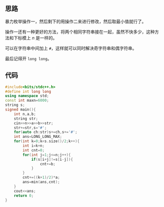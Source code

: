 ## 思路
暴力枚举操作一，然后剩下的用操作二来进行修改，然后取最小值就行了。

操作一还有一种更好的方法，将两个相同字符串接在一起，虽然不快多少，这种方法和下标模上 $n$ 是一样的。

可以在字符串中间加上 `#`，这样就可以同时解决奇字符串和偶字符串。

最后记得开 `long long`。

## 代码

```cpp
#include<bits/stdc++.h>
#define int long long
using namespace std;
const int maxn=6000;
string s;
signed main(){
	int n,a,b;
	string str;
	cin>>n>>a>>b>>str;
	str+=str,s='#';
	for(auto ch:str)s+=ch,s+='#';
	int ans=LONG_LONG_MAX;
	for(int k=0;k<s.size()/2;k++){
		int i=k+n;
		int cnt=0;
		for(int j=1;j<=n;j++){
			if(s[i+j]!=s[i-j]){
				cnt+=b;
			}
		}
		cnt+=((k+1)/2)*a;
		ans=min(ans,cnt);
	}
	cout<<ans;
	return 0;
}
```